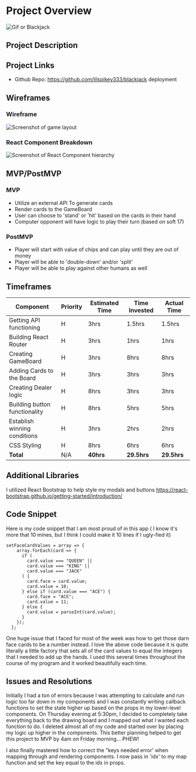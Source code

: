 # Project Overview

![Gif or Blackjack](https://media.giphy.com/media/l1IXY77djUsHH6S8o/giphy.gif)

## Project Description

## Project Links

- Github Repo: https://github.com/lilspikey333/blackjack
deployment

## Wireframes

### Wireframe

![Screenshot of game layout](https://res.cloudinary.com/ddxlt1pzx/image/upload/v1578343424/BlackJack%20Wireframes/Wireframe_of_Game_fssa4p.png)

### React Component Breakdown

![Screenshot of React Component hierarchy](https://res.cloudinary.com/ddxlt1pzx/image/upload/v1578343424/BlackJack%20Wireframes/React_Components_Heirarchy_tkla6y.png)

## MVP/PostMVP

### MVP

- Utilize an external API To generate cards
- Render cards to the GameBoard
- User can choose to 'stand' or 'hit' based on the cards in their hand
- Computer opponent will have logic to play their turn (based on soft 17)

### PostMVP

- Player will start with value of chips and can play until they are out of money
- Player will be able to 'double-down' and/or 'split'
- Player will be able to play against other humans as well

## Timeframes

| Component                     | Priority | Estimated Time | Time Invested | Actual Time |
| ----------------------------- | -------- | -------------- | ------------- | ----------- |
| Getting API functioning       | H        | 3hrs           | 1.5hrs        | 1.5hrs      |
| Building React Router         | H        | 3hrs           | 1hrs          | 1hrs         |
| Creating GameBoard            | H        | 3hrs           | 8hrs          | 8hrs         |
| Adding Cards to the Board     | H        | 3hrs           | 3hrs          | 3hrs         |
| Creating Dealer logic         | H        | 8hrs           | 3hrs          | 3hrs         |
| Building button functionality | H        | 8hrs           | 5hrs          | 5hrs         |
| Establish winning conditions  | H        | 3hrs           | 2hrs          | 2hrs         |
| CSS Styling                   | H        | 8hrs           | 6hrs          | 6hrs         |
| **Total**                     | N/A      | **40hrs**      | **29.5hrs**   | **29.5hrs**     |

## Additional Libraries

I utilized React Bootstrap to help style my modals and buttons
https://react-bootstrap.github.io/getting-started/introduction/

## Code Snippet

Here is my code snippet that I am most proud of in this app ( I know it's more that 10 mines, but I think I could make it 10 lines if I ugly-fied it)
```
setFaceCardValues = array => {
    array.forEach(card => {
      if (
        card.value === "QUEEN" ||
        card.value === "KING" ||
        card.value === "JACK"
      ) {
        card.face = card.value;
        card.value = 10;
      } else if (card.value === "ACE") {
        card.face = "ACE";
        card.value = 11;
      } else {
        card.value = parseInt(card.value);
      }
    });
  };
  ```

  One huge issue that I faced for most of the week was how to get those darn face cards to be a number instead.  I love the above code because it is quite literally a little factory that sets all of the card values to equal the integers that I needed to add up the hands.  I used this several times throughout the course of my program and it worked beautifully each time.


## Issues and Resolutions

Initially I had a ton of errors because I was attempting to calculate and run logic too far down in my components and I was constantly writing callback functions to set the state higher up based on the props in my lower-level components.  On Thursday evening at 5:30pm, I decided to completely take everything back to the drawing board and I mapped out what I wanted each function to do.  I deleted almost all of my code and started over by placing my logic up higher in the components.  This better planning helped to get this project to MVP by 4am on Friday morning... PHEW!

I also finally mastered how to correct the "keys needed error' when mapping through and rendering components.  I now pass in 'idx' to my map function and set the key equal to the idx in props.
